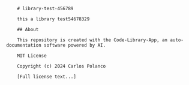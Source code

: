 
        # library-test-456789
        
        this a library test54678329
        
        ## About
        
        This repository is created with the Code-Library-App, an auto-documentation software powered by AI.
        
        MIT License
        
        Copyright (c) 2024 Carlos Polanco
        
        [Full license text...]
        